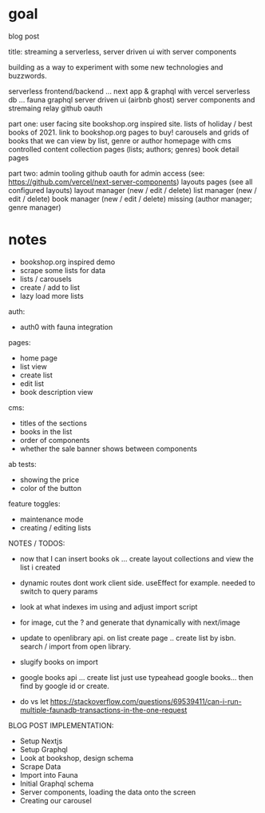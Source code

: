 # goal

blog post

title: streaming a serverless, server driven ui with server components

building as a way to experiment with some new technologies and buzzwords.

serverless frontend/backend ... next app & graphql with vercel
serverless db ... fauna
graphql server driven ui (airbnb ghost)
server components and stremaing
relay
github oauth

part one: user facing site
bookshop.org inspired site. lists of holiday / best books of 2021. link to bookshop.org pages to buy!
carousels and grids of books that we can view by list, genre or author
homepage with cms controlled content
collection pages (lists; authors; genres)
book detail pages

part two: admin tooling
github oauth for admin access (see: https://github.com/vercel/next-server-components)
layouts pages (see all configured layouts)
layout manager (new / edit / delete)
list manager (new / edit / delete)
book manager (new / edit / delete)
missing (author manager; genre manager)

# notes

- bookshop.org inspired demo
- scrape some lists for data
- lists / carousels
- create / add to list
- lazy load more lists

auth:

- auth0 with fauna integration

pages:

- home page
- list view
- create list
- edit list
- book description view

cms:

- titles of the sections
- books in the list
- order of components
- whether the sale banner shows between components

ab tests:

- showing the price
- color of the button

feature toggles:

- maintenance mode
- creating / editing lists

NOTES / TODOS:

- now that I can insert books ok ... create layout collections and view the list i created
- dynamic routes dont work client side. useEffect for example. needed to switch to query params

- look at what indexes im using and adjust import script
- for image, cut the ? and generate that dynamically with next/image
- update to openlibrary api. on list create page .. create list by isbn. search / import from open library.
- slugify books on import
- google books api ... create list just use typeahead google books... then find by google id or create.
- do vs let https://stackoverflow.com/questions/69539411/can-i-run-multiple-faunadb-transactions-in-the-one-request

BLOG POST IMPLEMENTATION:

- Setup Nextjs
- Setup Graphql
- Look at bookshop, design schema
- Scrape Data
- Import into Fauna
- Initial Graphql schema
- Server components, loading the data onto the screen
- Creating our carousel
